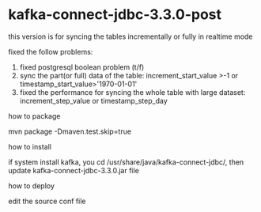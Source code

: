 # kafka-connect-jdbc-3.3.0-post


this version is for syncing the tables incrementally or fully in realtime mode

fixed the follow problems:
1. fixed postgresql boolean problem (t/f)
2. sync the part(or full) data of the table: increment_start_value >-1 or timestamp_start_value>'1970-01-01'
3. fixed the performance for syncing the whole table with large dataset: increment_step_value or timestamp_step_day

how to package

mvn package -Dmaven.test.skip=true


how to install

if system install kafka, you cd /usr/share/java/kafka-connect-jdbc/, then update kafka-connect-jdbc-3.3.0.jar file

how to deploy

edit the source conf file 






